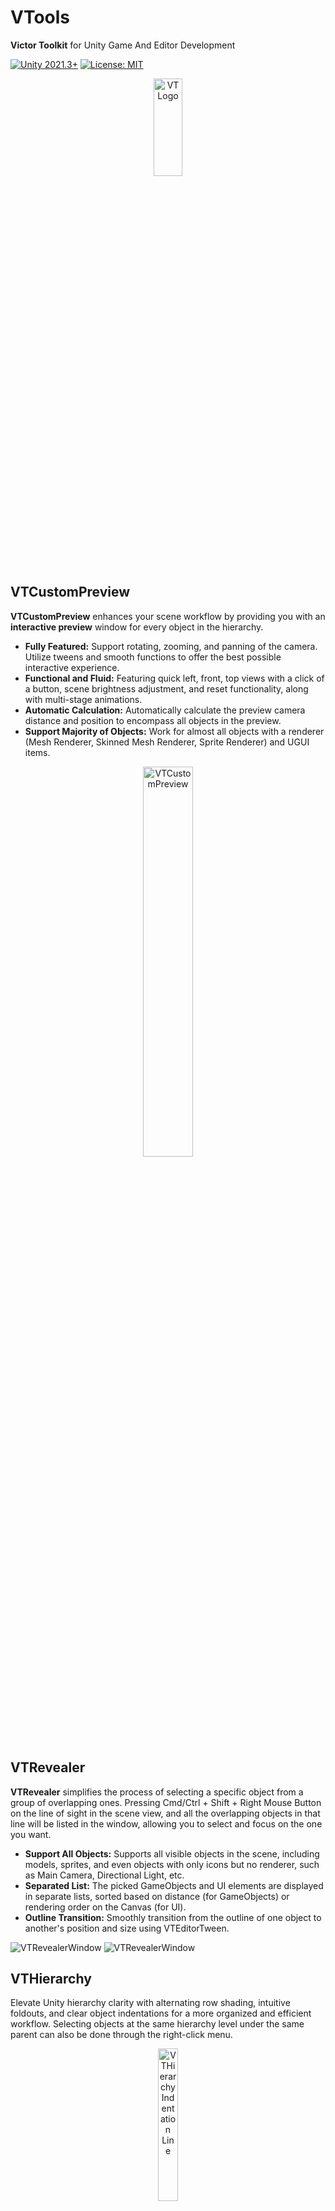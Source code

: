 # VTools
 **Victor Toolkit** for Unity Game And Editor Development
 
 [![Unity 2021.3+](https://img.shields.io/badge/Unity-2021.3%2B-blue.svg)](https://unity3d.com/get-unity/download)
 [![License: MIT](https://img.shields.io/badge/License-MIT-brightgreen.svg)](https://github.com/VictorHHT/VTools/blob/main/LICENSE)

<p align="center"><img src="ReadMeImages/VTLogo.jpg" alt="VTLogo" height="20%" width="30%" align="center" /></p>

## VTCustomPreview 
**VTCustomPreview** enhances your scene workflow by providing you with an **interactive preview** window for every object in the hierarchy. 
* **Fully Featured:** Support rotating, zooming, and panning of the camera. Utilize tweens and smooth functions to offer the best possible interactive experience.
* **Functional and Fluid:** Featuring quick left, front, top views with a click of a button, scene brightness adjustment, and reset functionality, along with multi-stage animations.
* **Automatic Calculation:** Automatically calculate the preview camera distance and position to encompass all objects in the preview.
* **Support Majority of Objects:** Work for almost all objects with a renderer (Mesh Renderer, Skinned Mesh Renderer, Sprite Renderer) and UGUI items.

<p align="center"><img src="ReadMeImages/VTCustomPreview Demo.gif" alt="VTCustomPreview" title="VTCustomPreview" width="40%" /></p>

## VTRevealer 
**VTRevealer** simplifies the process of selecting a specific object from a group of overlapping ones. Pressing Cmd/Ctrl + Shift + Right Mouse Button on the line of sight in the scene view, and all the overlapping objects in that line will be listed in the window, allowing you to select and focus on the one you want. 
* **Support All Objects:** Supports all visible objects in the scene, including models, sprites, and even objects with only icons but no renderer, such as Main Camera, Directional Light, etc.
* **Separated List:** The picked GameObjects and UI elements are displayed in separate lists, sorted based on distance (for GameObjects) or rendering order on the Canvas (for UI).
* **Outline Transition:** Smoothly transition from the outline of one object to another's position and size using VTEditorTween.

<img src="ReadMeImages/VTRevealerWindow Demo.gif" alt="VTRevealerWindow" title="VTRevealerWindow"/>

<img src="ReadMeImages/VTRevealerWindow Demo 2D.gif" alt="VTRevealerWindow" title="VTRevealerWindow" />

## VTHierarchy
Elevate Unity hierarchy clarity with alternating row shading, intuitive foldouts, and clear object indentations for a more organized and efficient workflow. Selecting objects at the same hierarchy level under the same parent can also be done through the right-click menu.
<p align="center"><img src="ReadMeImages/VTHierarchy Indentation Line.png" alt="VTHierarchy Indentation Line" height="25%" width="25%" /></p>

## VTSceneLoader 
**VTSceneLoader** centralizes scene management and loading, allowing you to categorize scenes with tags, easily add scenes to the custom list, access additional features through the "Three Dot" menu in the upper right corner, and customize icon order in ProjectSettings/VTSceneLoader.
* **Custom Scene List:** Assign icon and color to a tag in the custom scene list.
* **Easy Addition:** Add scenes by choosing from the selection popup or dragging a scene asset directly to the "Custom Scene List" title.
* **Copy & Paste:** You can copy the color and icon of a tag and paste on other tags.
* **Fuzzy Search:** Use fuzzy match algorithm to filter scenes with accuracy, efficiency and speed.
* **Build Settings Integration:** Specify whether to add multiple custom scenes to build settings by simply dragging.
* **Custom Icons:** Add custom icons to the project folder and customize their order in ProjectSettings/VTSceneLoader.
* **Automatic Saving:** The custom scene list is saved after assembly reload, and manual saving is available with the "Save" button.

<p align="center"><img src="ReadMeImages/VTSceneLoader Demo.gif" alt="VTSceneLoader Demo" height="30%" width="30%" /></p>

## VTPrefabLoader
**VTPrefabLoader** provides you with a place to hold and manage the prefabs that you care about the most. You can add them by choosing one from the selection popup or by dragging a bunch of them to the title of the secondary reorderablelist directly. You can also drag from the preview icon of the prefab to the scene to add them quickly.
* **Nested Reorderable List:** Outer lists are for categorization, and inner lists are for storing prefabs under each category.
* **Drag & Drop:** You can drag from the preview image directly to **Scene View**, **Hierarchy** and **Project Browser** to create **instance** of the object or a **prefab** out of it.
* **Automatic Saving:** Similar to VTSceneLoader.

<p align="center"><img src="ReadMeImages/VTPrefabLoader Demo.gif" alt="VTPrefabLoader Demo" height="30%" width="30%"/></p>

## VTHighlighter
**VTHighlighter** An easy to use and customizable scene object highlighter, allowing you to highlight scene objects super easily!
* **Simultaneous Highlight:** You can employ multiple VTHighlighter instances, each tailored to highlight objects in distinct ways, such as root object color, children color, fade-in and out tweens, and more. This allows you to highlight multiple scene objects in diverse ways simultaneously without being restricted to single Command Buffer or highlight material.
* **Advanced Tweening:** Each tween will start with the duration relative to the playing progress of previously interrupted tween, and the tween will not start playing if another one of the same kind(FadeIn or FadeOut) is playing, preventing a sudden change in fading effect from occuring.

<p align="center"><img src="ReadMeImages/VTHighlighter.gif" alt="VTHighlighter" width="40%"/></p>

```C#
// Typical use case:
// 1: Create a static VTHighlighter reference in the Type it belongs to 
private static VTHighlighter s_Highlighter;

// 2: Create an instance and store it in OnEnable or the constructor if null
if (s_Highlighter == null)
{
    s_Highlighter = new VTHighlighter();
    // You can also change its settings here
    s_Highlighter.fadeInDuration = 0.2f;
    s_Highlighter.fadeOutEaseType = EditorTween.EaseType.EaseOutQuad;
    s_Highlighter.autoRemove = false;
}

// 3: Highlight the scene object by providing the GameObject reference as the argument
s_Highlighter.HighlightSceneObject(objTransform.gameObject);

// 4: Remove the highlight with also one line
s_Highlighter.RemoveHighlightedSceneObject(objTransform.gameObject);
```

## SnapToSurface
Allowing you to snap a 3D object with a renderer to the surface of other objects, making them touch each other. You can perform snap based on either the world axis or the local axis of the object. 

<p align="center"><img src="ReadMeImages/Snap To Surface World Axis Mode.png" alt="Snap To Surface World Axis Mode" height="30%" width="30%" /></p>

<p align="center"><img src="ReadMeImages/Snap To Surface Local Axis Mode.png" alt="Snap To Surface Local Axis Mode" height="30%" width="30%" /></p>

## VTEditorTween
An Editor tween library built for **simplicity**, **flexibility** and **extensibility**. 
* **Simplicity:** Easy to use, with concise syntax and employing the Fluent Builder design pattern. All Tween settings can be connected seamlessly through Extension Methods. The introduction of the VTweenConfig class eliminates the tedious process of copy-pasting, reducing the likelihood of errors when modifying settings at multiple places.
* **Flexibility:** It offers dozens of Extension Methods, allowing you to mold a tween into any desired form. It supports all common Ease Functions, and for specific functions like Ease Back, custom parameters can be provided to adjust the animation effect.
* **Extensibility:** Utilizing Generics, you can effortlessly expand to support a wider range of Tween types. It also allows defining multiple ways to Tween a particular type. For instance, with String Tween, you can choose to append characters from the left one by one or convert it to an int value and update it from the right in a clock-like manner until it matches the target String.

### Usage
```C#
// Create a tween with static method and chain modifications one after another. The first parameter is the variable to tween, second is the setter you construct for that variable and the third is the target value of the tween
VTweenCreator.TweenVector3(m_WindowSize, newSize => m_WindowSize = newSize, targetSize).SetDuration(0.65f).SetEaseType(EaseType.EaseOutBack).SetOvershootOrAmplitude(0.65f).OnValueChanged(editorWindow.Repaint);

// Store tween reference, you can only chain applier settings right after the tween is created, this rounds float tween result to a multiple of 0.1f
VTweenCore tween = VTweenCreator.TweenFloat(m_TagsSpacing, newSpacing => m_TagsSpacing = newSpacing, 0f).SetFloatApplierSettings(0.1f).SetDuration(0.75f).SetInitialDelay(0.15f).SetEaseType(EaseType.EaseInOutQuart);

// Create a tween config object, chain settings after it and attach it to multiple tweens to apply those settings without the extra work of copying and pasting
VTweenConfig hueTweenConfig = new VTweenConfig();
hueTweenConfig.SetPlayStyle(PlayStyle.Normal).SetInfinite(true);

m_ObjTitleColorHueTween = VTweenCreator.TweenFloat(m_ObjTitleColorHue, newH => m_ObjTitleColorHue = newH, 0f).SetConfig(hueTweenConfig).SetDuration(5f).SetEaseType(EaseType.EaseInOutCirc);
m_UITitleColorHueTween = VTweenCreator.TweenFloat(m_UITitleColorHue, newHue => m_UITitleColorHue = newHue, 1f).SetConfig(hueTweenConfig).SetDuration(7f).SetEaseType(EaseType.Linear);

// This is a working example used for reset the camera and lighting in VTCustomPreview
// Note: you may want to remove previous tween of a variable before starting a new one for it to avoid conflict
if (m_HasModelPreview)
{
    m_PanTween?.Remove();
    m_PanTween = VTweenCreator.TweenVector3(m_CurrentPanDelta, pan => m_CurrentPanDelta = pan, Vector3.zero).SetDuration(VTVector3.Approximately(m_CurrentPanDelta, Vector3.zero, 0.001f) ? 0f : 0.5f).OnComplete(() =>
    {
        m_DistanceTween?.Remove();
        m_DistanceTween = VTweenCreator.TweenFloat(m_CurrentZoomLevel, zoom => m_CurrentZoomLevel = zoom, 1).SetDuration(0.75f).OnValueChanged(() =>
        {
            m_TargetZoomLevel = m_CurrentZoomLevel;
        });

        m_RotTween?.Remove();
        m_RotTween = VTweenCreator.TweenQuaternion(m_CurrentRot, rot => m_CurrentRot = rot, new Vector3(30, 50, 0)).SetDuration(0.75f).OnValueChanged(() =>
        {
            m_RotAroundX = m_CurrentRot.eulerAngles.x;
            m_RotAroundY = m_CurrentRot.eulerAngles.y;
        });

        m_LightTween?.Remove();
        m_LightTween = VTweenCreator.TweenFloat(lightIntensity, intensity => lightIntensity = intensity, 0.8f).SetDuration(0.5f).OnValueChanged(Repaint);
    });
}
```

### Extension
``` C#
// VTEditorTween comes with a generic method to tween a string, allowing you to provide custom tween applier without the need to create multiple functions like TweenString, TweenStringAdvanced, TweenStringNiceLooking etc.
public static VTween<string, string, TApplier> TweenString<TApplier>(string stringToTween, Action<string> setter, string target) where TApplier : TweenApplier
{
    VTween<string, string, TApplier> tween = new VTween<string, string, TApplier>(setter, stringToTween, target);
    return tween;
}

// Here is another non-generic built-in method that tweens a quaternion with custom settings
public static VTween<Quaternion, Vector3, QuaternionV3Applier> TweenQuaternion(Quaternion quaternionToTween, Action<Quaternion> setter, Vector3 target)
{
    VTween<Quaternion, Vector3, QuaternionV3Applier> tween = new VTween<Quaternion, Vector3, QuaternionV3Applier>(setter, quaternionToTween.eulerAngles, target);
    tween.m_ApplierSettings = new QuaternionV3ApplierSettings();
    return tween;
}
```
